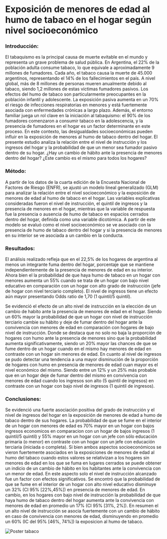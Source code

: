 # Exposición de menores de edad al humo de tabaco en el hogar según nivel socioeconómico
### Introducción:
El tabaquismo es la principal causa de muerte evitable en el mundo y representa un grave problema de salud pública. En Argentina, el 22% de la población adulta consume tabaco, lo que equivale a aproximadamente 9 millones de fumadores. Cada año, el tabaco causa la muerte de 45.000 argentinos, representando el 14% de los fallecimientos en el país. A nivel global, más de 8 millones de personas mueren anualmente debido al tabaco, siendo 1,2 millones de estas víctimas fumadores pasivos.
Los efectos del humo de tabaco son particularmente preocupantes en la población infantil y adolescente. La exposición pasiva aumenta en un 70% el riesgo de infecciones respiratorias en menores y está fuertemente asociada con enfermedades crónicas a largo plazo. Además, el entorno familiar juega un rol clave en la iniciación al tabaquismo: el 90% de los fumadores comenzaron a consumir tabaco en la adolescencia, y la presencia de fumadores en el hogar es un factor determinante en este proceso.
En este contexto, las desigualdades socioeconómicas pueden influir en la exposición de menores al humo de tabaco dentro del hogar. El presente estudio analiza la relación entre el nivel de instrucción y los ingresos del hogar y la probabilidad de que un menor sea fumador pasivo dentro de su hogar. ¿Hay un cambio de hábito ante la presencia de menores dentro del hogar? ¿Este cambio es el mismo para todos los hogares?

### Método:
A partir de los datos de la cuarta edición de la Encuesta Nacional de Factores de Riesgo (ENFR), se ajustó un modelo lineal generalizado (GLM) para analizar la relación entre el nivel socioeconómico y la exposición de menores de edad al humo de tabaco en el hogar. Las variables explicativas consideradas fueron el nivel de instrucción, el quintil de ingresos y la presencia de menores en el hogar, mientras que la variable de respuesta fue la presencia o ausencia de humo de tabaco en espacios cerrados dentro del hogar, definida como una variable dicotómica. A partir de este modelo se evaluó como el nivel socioeconómico se ve asociado con la presencia de humo de tabaco dentro del hogar y si la presencia de menores en su interior se ve asociada a un cambio en la conducta.

### Resultados:
El análisis realizado refleja que en el 22,5% de los hogares de argentina al menos un integrante fuma dentro del hogar, porcentaje que se mantiene independientemente de la presencia de menores de edad en su interior. Ahora bien el la probabilidad de que haya humo de tabaco en un hogar con menores aumenta un 55% cuando se trata de un hogar con bajo nivel educativo en comparación con un hogar con alto grado de instrucción (jefe de hogar con nivel terciario completo). El nivel de ingresos tiene un efecto aún mayor presentando Odds ratio de 1,70 (1 quintil/5 quintil). 

Se evidenció el efecto de un alto nivel de instrucción en la elección de un cambio de habito ante la presencia de menores de edad en el hogar. Siendo un 60% mayor la probabilidad de que un hogar con nivel de instrucción terciario cambie su hábito y deje de fumar dentro del hogar ante la convivencia con menores de edad en comparación con hogares de bajo nivel de instrucción. Donde se destaca que no solo no baja la proporción de hogares con humo ante la presencia de menores sino que la probabilidad aumenta significativamente, siendo un 20% mayor las chances de que se fume dentro de un hogar cuando en el mismo hay menores de edad en contraste con un hogar sin menores de edad. 
En cuanto al nivel de ingresos se pudo detectar una tendencia a una mayor disminución de la proporción de hogares con humo en presencia de menores de edad cuan mayor es el nivel económico del mismo. Siendo entre un 12% y un 25% más probable que en un hogar deje de fumar dentro del mismo en convivencia con menores de edad cuando los ingresos son alto (5 quintil de ingresos) en contraste con un hogar con bajo nivel de ingresos (1 quintil de ingresos).

### Conclusiones:
Se evidenció una fuerte asociación positiva del grado de instrucción y el nivel de ingresos del hogar en la exposición de menores de edad a humo de tabaco dentro de sus hogares. La probabilidad de que se fume en el interior de un hogar con menores de edad es 70% mayor en un hogar con bajos ingresos economicos en comparacion con un hogar de bajos ingresos (1 quintil/5 quintil) y 55% mayor en un hogar con un jefe con sólo educación primaria (o menor) en contraste con un hogar con un jefe con educación terciaria (iniciada o completa). 
Si bien ambos aspectos socioeconómicos se vieron fuertemente asociados en la exposiciones de menores de edad al humo del tabaco cuando estos valores se relativizan a los hogares sin menores de edad en los que se fuma en lugares cerrados se puede obtener un indicio de un cambio de hábito en los habitantes ante la convivencia con un menor de edad. En este aspecto solo el nivel de instrucción alcanzado fue un factor con efectos significativos. Se encontró que la probabilidad de que se fume en el interior de un hogar con alto nivel educativo disminuye un 32% (CI 95% [22%,45%]) en presencia de menores de edad. En cambio, en los hogares con bajo nivel de instrucción la probabilidad de que haya humo de tabaco dentro del hogar aumenta ante la convivencia con menores de edad en promedio un 17% (CI 95% [31%, 2%]). En resumen el un alto nivel de instrucción se asocia fuertemente con un cambio de hábito en caso de convivencia con menores de edad, disminuyendo en promedio un 60% (IC del 95% [46%, 74%]) la exposicion al humo de tabaco.

![Poster tabaco](https://github.com/user-attachments/assets/44674f87-e2ec-41cf-b121-8cc1190b9257)

